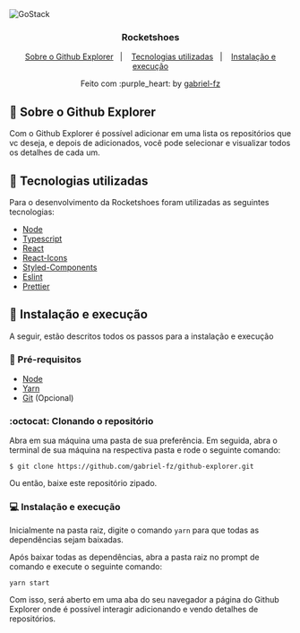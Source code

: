 <img alt="GoStack" src="https://storage.googleapis.com/golden-wind/bootcamp-gostack/header-desafios.png" />

<h3 align="center">
  Rocketshoes
</h3>

<p align="center">
  <a href="#rocket-sobre-o-github-explorer">Sobre o Github Explorer</a>&nbsp;&nbsp;&nbsp;|&nbsp;&nbsp;&nbsp;
  <a href="#rocket-tecnologias-utilizadas">Tecnologias utilizadas</a>&nbsp;&nbsp;&nbsp;|&nbsp;&nbsp;&nbsp;
  <a href="#rocket-instalação-e-execução">Instalação e execução</a>
</p>

<p align="center">
  Feito com :purple_heart: by <a href="https://github.com/gabriel-fz" target="_blank">gabriel-fz</a>
</p>

## :rocket: Sobre o Github Explorer

Com o Github Explorer é possível adicionar em uma lista os repositórios que vc deseja, e depois de adicionados, você pode selecionar e visualizar todos os detalhes de cada um.

## :rocket: Tecnologias utilizadas

Para o desenvolvimento da Rocketshoes foram utilizadas as seguintes tecnologias:

- [Node](https://nodejs.org/en/)
- [Typescript](https://www.typescriptlang.org/)
- [React](https://reactjs.org/)
- [React-Icons](https://react-icons.netlify.com/#/)
- [Styled-Components](https://styled-components.com/)
- [Eslint](https://eslint.org/)
- [Prettier](https://prettier.io/)

## :rocket: Instalação e execução

A seguir, estão descritos todos os passos para a instalação e execução

### :memo: Pré-requisitos

- [Node](https://nodejs.org/en/)
- [Yarn](https://classic.yarnpkg.com/pt-BR/docs/install#debian-stable)
- [Git](https://git-scm.com/downloads) (Opcional)

### :octocat: Clonando o repositório

Abra em sua máquina uma pasta de sua preferência. Em seguida, abra o terminal de sua máquina na respectiva pasta e rode o seguinte comando:

```
$ git clone https://github.com/gabriel-fz/github-explorer.git
```

Ou então, baixe este repositório zipado.

### :computer: Instalação e execução

Inicialmente na pasta raiz, digite o comando `yarn` para que todas as dependências sejam baixadas.

Após baixar todas as dependências, abra a pasta raiz no prompt de comando e execute o seguinte comando:

```
yarn start
```

Com isso, será aberto em uma aba do seu navegador a página do Github Explorer onde é possível interagir adicionando e vendo detalhes de repositórios.
